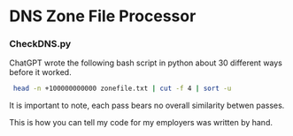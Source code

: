 # DNS Zone File Processor



### CheckDNS.py

ChatGPT wrote the following bash script in python about 30 different ways before it worked.

```bash
 head -n +100000000000 zonefile.txt | cut -f 4 | sort -u
```

It is important to note, each pass bears no overall similarity betwen passes.

This is how you can tell my code for my employers was written by hand.
